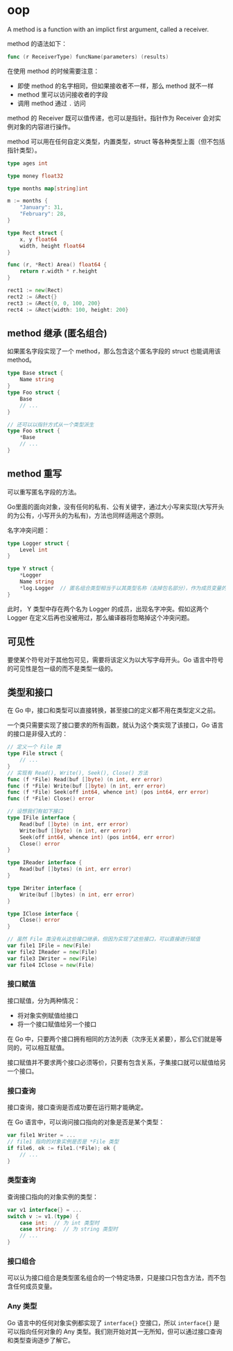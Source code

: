 # oop

A method is a function with an implict first argument, called a receiver.

method 的语法如下：

```go
func (r ReceiverType) funcName(parameters) (results)
```

在使用 method 的时候需要注意：

- 即使 method 的名字相同，但如果接收者不一样，那么 method 就不一样
- method 里可以访问接收者的字段
- 调用 method 通过 `.` 访问

method 的 Receiver 既可以值传递，也可以是指针。指针作为 Receiver 会对实例对象的内容进行操作。

method 可以用在任何自定义类型，内置类型，struct 等各种类型上面（但不包括指针类型）。

```go
type ages int

type money float32

type months map[string]int

m := months {
    "January": 31,
    "February": 28,
}

type Rect struct {
    x, y float64
    width, height float64
}

func (r, *Rect) Area() float64 {
    return r.width * r.height
}

rect1 := new(Rect)
rect2 := &Rect{}
rect3 := &Rect{0, 0, 100, 200}
rect4 := &Rect{width: 100, height: 200}
```

## method 继承 (匿名组合)

如果匿名字段实现了一个 method，那么包含这个匿名字段的 struct 也能调用该 method。

```go
type Base struct {
    Name string
}
type Foo struct {
    Base
    // ...
}

// 还可以以指针方式从一个类型派生
type Foo struct {
    *Base
    // ...
}
```

## method 重写

可以重写匿名字段的方法。

Go里面的面向对象，没有任何的私有、公有关键字，通过大小写来实现(大写开头的为公有，小写开头的为私有)，方法也同样适用这个原则。

名字冲突问题：

```go
type Logger struct {
    Level int
}

type Y struct {
    *Logger
    Name string
    *log.Logger  // 匿名组合类型相当于以其类型名称（去掉包名部分），作为成员变量的名字
}
```

此时， Y 类型中存在两个名为 Logger 的成员，出现名字冲突。假如这两个 Logger 在定义后再也没被用过，那么编译器将忽略掉这个冲突问题。

## 可见性

要使某个符号对于其他包可见，需要将该定义为以大写字母开头。Go 语言中符号的可见性是包一级的而不是类型一级的。

## 类型和接口

在 Go 中，接口和类型可以直接转换，甚至接口的定义都不用在类型定义之前。

一个类只需要实现了接口要求的所有函数，就认为这个类实现了该接口，Go 语言的接口是非侵入式的：

```go
// 定义一个 File 类
type File struct {
    // ...
}
// 实现有 Read(), Write(), Seek(), Close() 方法
func (f *File) Read(buf []byte) (n int, err error)
func (f *File) Write(buf []byte) (n int, err error)
func (f *File) Seek(off int64, whence int) (pos int64, err error)
func (f *File) Close() error

// 设想我们有如下接口
type IFile interface {
    Read(buf []byte) (n int, err error)
    Write(buf []byte) (n int, err error)
    Seek(off int64, whence int) (pos int64, err error)
    Close() error
}

type IReader interface {
    Read(buf []bytes) (n int, err error)
}

type IWriter interface {
    Write(buf []bytes) (n int, err error)
}

type IClose interface {
    Close() error
}

// 虽然 File 类没有从这些接口继承，但因为实现了这些接口，可以直接进行赋值
var file1 IFile = new(File)
var file2 IReader = new(File)
var file3 IWriter = new(File)
var file4 IClose = new(File)
```

### 接口赋值

接口赋值，分为两种情况：

- 将对象实例赋值给接口
- 将一个接口赋值给另一个接口

在 Go 中，只要两个接口拥有相同的方法列表（次序无关紧要），那么它们就是等同的，可以相互赋值。

接口赋值并不要求两个接口必须等价，只要有包含关系，子集接口就可以赋值给另一个接口。

### 接口查询

接口查询，接口查询是否成功要在运行期才能确定。

在 Go 语言中，可以询问接口指向的对象是否是某个类型：

```go
var file1 Writer = ...
// file1 指向的对象实例是否是 *File 类型
if file6, ok := file1.(*File); ok {
    // ...
}
```

### 类型查询

查询接口指向的对象实例的类型：

```go
var v1 interface{} = ...
switch v := v1.(type) {
    case int:  // 为 int 类型时
    case string:  // 为 string 类型时
    // ...
}
```

### 接口组合

可以认为接口组合是类型匿名组合的一个特定场景，只是接口只包含方法，而不包含任何成员变量。


### Any 类型

Go 语言中的任何对象实例都实现了 `interface{}` 空接口，所以 `interface{}` 是可以指向任何对象的 Any 类型。我们刚开始对其一无所知，但可以通过接口查询和类型查询逐步了解它。
